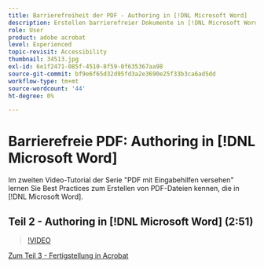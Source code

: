 ```yaml
---
title: Barrierefreiheit der PDF - Authoring in [!DNL Microsoft Word]
description: Erstellen barrierefreier Dokumente in [!DNL Microsoft Word]
role: User
product: adobe acrobat
level: Experienced
topic-revisit: Accessibility
thumbnail: 34513.jpg
exl-id: 6e1f2471-085f-4510-8f59-0f635367aa98
source-git-commit: bf9e6f65d32d95fd3a2e3690e25f33b3ca6ad5dd
workflow-type: tm+mt
source-wordcount: '44'
ht-degree: 0%

---
```


# Barrierefreie PDF: Authoring in [!DNL Microsoft Word]

Im zweiten Video-Tutorial der Serie &quot;PDF mit Eingabehilfen versehen&quot; lernen Sie Best Practices zum Erstellen von PDF-Dateien kennen, die in [!DNL Microsoft Word].

## Teil 2 - Authoring in [!DNL Microsoft Word] (2:51)

>[!VIDEO](https://video.tv.adobe.com/v/34513?hidetitle=true)

[Zum Teil 3 - Fertigstellung in Acrobat](finishing-in-acrobat.md)